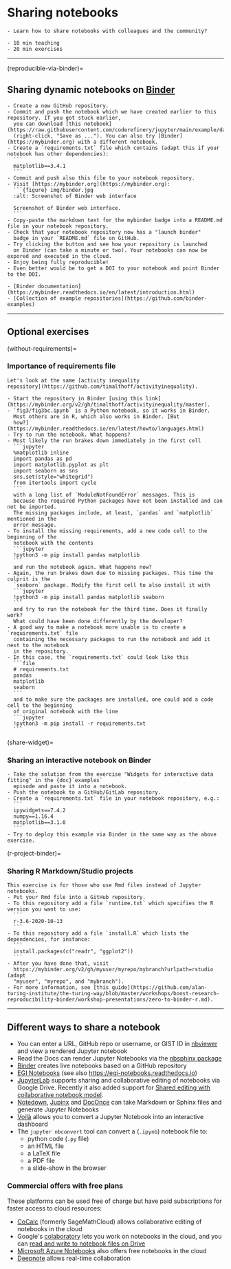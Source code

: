 # Sharing notebooks

```{objectives}
- Learn how to share notebooks with colleagues and the community?
```

```{instructor-note}
- 10 min teaching
- 20 min exercises
```

---

(reproducible-via-binder)=

## Sharing dynamic notebooks on [Binder](https://mybinder.org)

````{exercise} Exercise (20 min): Making your notebooks reproducible by anyone via Binder
- Create a new GitHub repository.
- Commit and push the notebook which we have created earlier to this repository. If you got stuck earlier,
  you can download [this notebook](https://raw.githubusercontent.com/coderefinery/jupyter/main/example/darts.ipynb)
  (right-click, "Save as ..."). You can also try [Binder](https://mybinder.org) with a different notebook.
- Create a `requirements.txt` file which contains (adapt this if your notebook has other dependencies):
  ```
  matplotlib==3.4.1
  ```
- Commit and push also this file to your notebook repository.
- Visit [https://mybinder.org](https://mybinder.org):
  ```{figure} img/binder.jpg
  :alt: Screenshot of Binder web interface

  Screenshot of Binder web interface.
  ```
- Copy-paste the markdown text for the mybinder badge into a README.md file in your notebook repository.
- Check that your notebook repository now has a "launch binder"
  badge in your `README.md` file on GitHub.
- Try clicking the button and see how your repository is launched
  on Binder (can take a minute or two). Your notebooks can now be expored and executed in the cloud.
- Enjoy being fully reproducible!
- Even better would be to get a DOI to your notebook and point Binder to the DOI.
````

```{keypoints} More examples with Binder:
- [Binder documentation](https://mybinder.readthedocs.io/en/latest/introduction.html)
- [Collection of example repositories](https://github.com/binder-examples)
```

---

## Optional exercises

(without-requirements)=

### Importance of requirements file

````{exercise} (Optional) Exercise: what happens without requirements.txt?
Let's look at the same [activity inequality
repository](https://github.com/timalthoff/activityinequality).  

- Start the repository in Binder [using this link](https://mybinder.org/v2/gh/timalthoff/activityinequality/master). 
- `fig3/fig3bc.ipynb` is a Python notebook, so it works in Binder.
  Most others are in R, which also works in Binder. [But
  how?](https://mybinder.readthedocs.io/en/latest/howto/languages.html)
- Try to run the notebook. What happens?
- Most likely the run brakes down immediately in the first cell
  ```jupyter
  %matplotlib inline
  import pandas as pd
  import matplotlib.pyplot as plt
  import seaborn as sns
  sns.set(style="whitegrid")
  from itertools import cycle
  ```
  with a long list of `ModuleNotFoundError` messages. This is 
  because the required Python packages have not been installed and can not be imported. 
  The missing packages include, at least, `pandas` and `matplotlib` mentioned in the 
  error message.
- To install the missing requirements, add a new code cell to the beginning of the
  notebook with the contents
  ```jupyter
  !python3 -m pip install pandas matplotlib
  ```  
  and run the notebook again. What happens now?  
- Again, the run brakes down due to missing packages. This time the culprit is the
  `seaborn` package. Modify the first cell to also install it with
  ```jupyter
  !python3 -m pip install pandas matplotlib seaborn
  ```  
  and try to run the notebook for the third time. Does it finally work? 
  What could have been done differently by the developer?
- A good way to make a notebook more usable is to create a `requirements.txt` file 
  containing the necessary packages to run the notebook and add it next to the notebook
  in the repository.
- In this case, the `requirements.txt` could look like this
  ```file 
  # requirements.txt
  pandas
  matplotlib
  seaborn
  ```
  and to make sure the packages are installed, one could add a code cell to the beginning
  of original notebook with the line  
  ```jupyter
  !python3 -m pip install -r requirements.txt
  ```

````

(share-widget)=

### Sharing an interactive notebook on Binder

````{exercise} (Optional) Exercise: share an interactive (ipywidgets) notebook via Binder
- Take the solution from the exercise "Widgets for interactive data fitting" in the {doc}`examples`
  episode and paste it into a notebook.
- Push the notebook to a GitHub/GitLab repository.
- Create a `requirements.txt` file in your notebook repository, e.g.:
  ```
  ipywidgets==7.4.2
  numpy==1.16.4
  matplotlib==3.1.0
  ```
- Try to deploy this example via Binder in the same way as the above exercise.
````

(r-project-binder)=

### Sharing R Markdown/Studio projects

````{exercise} (Optional) Exercise: share R Markdown/R Studio project via Binder
This exercise is for those who use Rmd files instead of Jupyter notebooks.
- Put your Rmd file into a GitHub repository.
- To this repository add a file `runtime.txt` which specifies the R version you want to use:
  ```
  r-3.6-2020-10-13
  ```
- To this repository add a file `install.R` which lists the dependencies, for instance:
  ```
  install.packages(c("readr", "ggplot2"))
  ```
- After you have done that, visit
  https://mybinder.org/v2/gh/myuser/myrepo/mybranch?urlpath=rstudio (adapt
  "myuser", "myrepo", and "mybranch").
- For more information, see [this guide](https://github.com/alan-turing-institute/the-turing-way/blob/master/workshops/boost-research-reproducibility-binder/workshop-presentations/zero-to-binder-r.md).
````

---

## Different ways to share a notebook

- You can enter a URL, GitHub repo or username, or GIST ID in [nbviewer](https://nbviewer.jupyter.org/) and view a rendered Jupyter notebook
- Read the Docs can render Jupyter Notebooks via the [nbsphinx package](https://nbsphinx.readthedocs.io/)
- [Binder](https://mybinder.org/) creates live notebooks based on a GitHub repository
- [EGI Notebooks](https://notebooks.egi.eu) (see also https://egi-notebooks.readthedocs.io)
- [JupyterLab](https://github.com/jupyterlab/jupyterlab) supports sharing and collaborative editing of notebooks via Google Drive. Recently
  it also added support for [Shared editing with collaborative notebook model](https://github.com/jupyterlab/jupyterlab/pull/10118).
- [Notedown](https://github.com/aaren/notedown), [Jupinx](https://github.com/QuantEcon/sphinxcontrib-jupyter) and [DocOnce](https://github.com/hplgit/doconce) can take Markdown or Sphinx files and generate Jupyter Notebooks
- [Voilà](https://voila.readthedocs.io/en/stable/) allows you to convert a Jupyter Notebook into an interactive dashboard
- The `jupyter nbconvert` tool can convert a (`.ipynb`) notebook file to:
    - python code (`.py` file)
    - an HTML file
    - a LaTeX file
    - a PDF file
    - a slide-show in the browser


### Commercial offers with free plans

These platforms can be used free of charge but have paid subscriptions for
faster access to cloud resources:

- [CoCalc](https://cocalc.com/) (formerly SageMathCloud) allows collaborative editing of notebooks in the cloud
- Google's [colaboratory](https://colab.research.google.com/) lets you work on notebooks in the cloud, and you can [read and write to notebook files on Drive](https://colab.research.google.com/notebooks/io.ipynb)
- [Microsoft Azure Notebooks](https://notebooks.azure.com/) also offers free notebooks in the cloud
- [Deepnote](https://deepnote.com/) allows real-time collaboration
